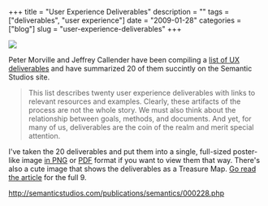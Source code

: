 +++
title = "User Experience Deliverables"
description = ""
tags = ["deliverables", "user experience"]
date = "2009-01-28"
categories = ["blog"]
slug = "user-experience-deliverables"
+++



  <div class="notebook-screenshot"><a href="http://semanticstudios.com/publications/semantics/000228.php"><img src="http://media.konigi.com/notebook/morville-ux-deliverables.jpg" class="notebook-image" /></a></div><p>Peter Morville and Jeffrey Callender have been compiling a <a href="http://semanticstudios.com/publications/semantics/000228.php">list of UX deliverables</a> and have summarized 20 of them succintly on the Semantic Studios site.</p>
<blockquote><p>This list describes twenty user experience deliverables with links to relevant resources and examples. Clearly, these artifacts of the process are not the whole story. We must also think about the relationship between goals, methods, and documents. And yet, for many of us, deliverables are the coin of the realm and merit special attention.</p></blockquote>
<p>I've taken the 20 deliverables and put them into a single, full-sized poster-like image <a href="http://konigi.s3.amazonaws.com/notebook/morville-ux-deliverables-large.png">in PNG</a> or <a href="http://konigi.s3.amazonaws.com/notebook/morville-ux-deliverables-large.pdf">PDF</a> format if you want to view them that way. There's also a cute image that shows the deliverables as a Treasure Map. <a href="http://semanticstudios.com/publications/semantics/000228.php">Go read the article</a> for the full 9.</p>
    
  <a href="http://semanticstudios.com/publications/semantics/000228.php">http://semanticstudios.com/publications/semantics/000228.php</a>
